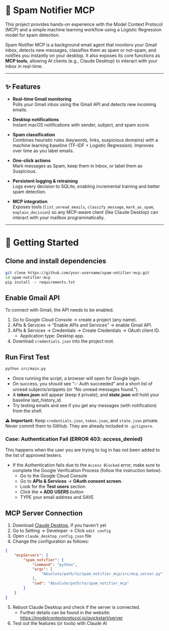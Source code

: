 # 📧 Spam Notifier MCP

This project provides hands-on experience with the Model Context Protocol (MCP) and a simple machine learning workflow using a Logistic Regression model for spam detection.  

Spam Notifier MCP is a background email agent that monitors your Gmail inbox, detects new messages, classifies them as spam or not-spam, and notifies you instantly on your desktop. It also exposes its core functions as **MCP tools**, allowing AI clients (e.g., Claude Desktop) to interact with your inbox in real-time.

---

## ✨ Features

- **Real-time Gmail monitoring**  
  Polls your Gmail inbox using the Gmail API and detects new incoming emails.

- **Desktop notifications**  
  Instant macOS notifications with sender, subject, and spam score.

- **Spam classification**  
  Combines heuristic rules (keywords, links, suspicious domains) with a machine learning baseline (TF-IDF + Logistic Regression). Improves over time as you label emails.

- **One-click actions**  
  Mark messages as Spam, keep them in Inbox, or label them as Suspicious.

- **Persistent logging & retraining**  
  Logs every decision to SQLite, enabling incremental training and better spam detection.

- **MCP integration**  
  Exposes tools (`list_unread_emails`, `classify_message`, `mark_as_spam`, `explain_decision`) so any MCP-aware client (like Claude Desktop) can interact with your mailbox programmatically.

---

# 🚀 Getting Started

## Clone and install dependencies
```bash
git clone https://github.com/your-username/spam-notifier-mcp.git
cd spam-notifier-mcp
pip install -r requirements.txt
```

## Enable Gmail API
To connect with Gmail, the API needs to be enabled.  

1. Go to Google Cloud Console → create a project (any name).  
2. APIs & Services → “Enable APIs and Services” → enable Gmail API.  
3. APIs & Services → Credentials → Create Credentials → OAuth client ID.  
   - Application type: Desktop app.
4. Download `credentials.json` into the project root.

## Run First Test
```bash
python src/main.py
```
- Once running the script, a browser will open for Google login. 
- On success, you should see “✅ Auth succeeded” and a short list of unread subjects/snippets (or “No unread messages found.”). 
- A **token.json** will appear (keep it private); and **state.json** will hold your baseline last_history_id.
- Try testing emails and see if you get any messages (with notification) from the shell.

⚠️ **Important:** Keep `credentials.json`, `token.json`, and `state.json` private.  
Never commit them to GitHub. They are already included in `.gitignore`.


### Case: Authentication Fail (ERROR 403: access_denied)
This happens when the user you are trying to log in has not been added to the list of approved testers.
- If the Authentication fails due to the `Access Blocked` error, make sure to complete the Google Verification Process (follow the instruction below).  
    - Go to the Google Cloud Console
    - Go to **APIs & Services** -> **OAuth consent screen**.
    - Look for the **Test users** section
    - Click the **+ ADD USERS** button
    - TYPE your email address and SAVE

## MCP Server Connection

1. Download [Claude Desktop](https://claude.ai/download), if you haven't yet
2. Go to Setting → Developer → Click `edit config`
3. Open `claude_desktop_config.json` file
4. Change the configuration as follows:
```json
{
    "mcpServers": {
        "spam_notifier": {
            "command": "python",
            "args": [
                "Absolute/path/to/spam_notifier_mcp/src/mcp_server.py"
            ],
            "cwd": "Absolute/path/to/spam_notifier_mcp"
        }
    }
}
```
5. Reboot Claude Desktop and check if the server is connected. 
    - Further details can be found in the website: https://modelcontextprotocol.io/quickstart/server
6. Test out the features (or tools) with Claude AI